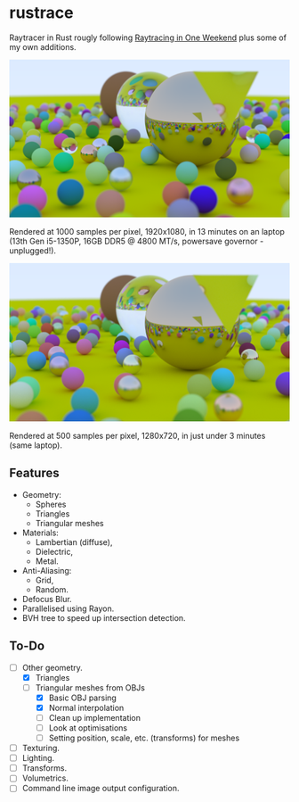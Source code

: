 # rustrace
Raytracer in Rust rougly following [Raytracing in One Weekend](https://raytracing.github.io/) plus some of my own additions.

![](final.png)

Rendered at 1000 samples per pixel, 1920x1080, in 13 minutes on an laptop (13th Gen i5-1350P, 16GB DDR5 @ 4800 MT/s, powersave governor - unplugged!).

![](final_small.png)

Rendered at 500 samples per pixel, 1280x720, in just under 3 minutes (same laptop).

## Features
- Geometry:
    - Spheres
    - Triangles
    - Triangular meshes
- Materials:
    - Lambertian (diffuse),
    - Dielectric,
    - Metal.
- Anti-Aliasing:
    - Grid,
    - Random.
- Defocus Blur. 
- Parallelised using Rayon.
- BVH tree to speed up intersection detection.

## To-Do
- [ ] Other geometry.
    - [x] Triangles
    - [ ] Triangular meshes from OBJs
        - [x] Basic OBJ parsing
        - [x] Normal interpolation
        - [ ] Clean up implementation
        - [ ] Look at optimisations
        - [ ] Setting position, scale, etc. (transforms) for meshes
- [ ] Texturing.
- [ ] Lighting.
- [ ] Transforms.
- [ ] Volumetrics.
- [ ] Command line image output configuration.
